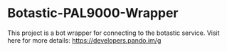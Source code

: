 # Botastic-PAL9000-Wrapper
This project is a bot wrapper for connecting to the botastic service. Visit here for more details: https://developers.pando.im/g